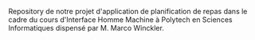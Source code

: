 Repository de notre projet d'application de planification de repas dans le cadre du cours d'Interface Homme Machine à Polytech en Sciences Informatiques dispensé par M. Marco Winckler. 
